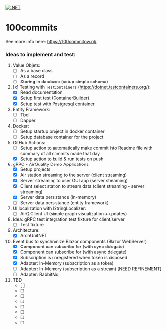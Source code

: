 [![.NET](https://github.com/papugamichal/100commits/actions/workflows/dotnet.yml/badge.svg)](https://github.com/papugamichal/100commits/actions/workflows/dotnet.yml)

# 100commits
See more info here: https://100commitow.pl/

### Ideas to implement and test:
1. Value Objets:
   - [ ] As a base class
   - [ ] As a record
   - [ ] Storing in database (setup simple schema)
    
2. [x] Testing with `TestContainers` (https://dotnet.testcontainers.org/):
   - [x] Read documentation
   - [x] Setup first test (ContainerBuilder)
   - [x] Setup test with Postgresql container
3. Entity Framework:
   - [ ] Tbd
   - [ ] Dapper
4. Docker:
   - [ ] Setup startup project in docker container 
   - [ ] Setup database container for the project
5. GitHub Actions:
   - [ ] Setup action to automatically make commit into Readme file with summary of all commits made that day  
   - [x] Setup action to build & run tests on push
6. gRPC - AirQuality Demo Applications
   - [x] Setup projects
   - [x] Air station streaming to the server (client streaming)
   - [x] Server streaming to user GUI app (server streaming)
   - [x] Client select station to stream data (client streaming - server streaming)
   - [x] Server data persistance (in-memory)
   - [ ] Server data persistance (entity framework)
7. UI localization with IStringLocalizer:
   - [ ] AirQ.Client UI (simple graph visualization + updates)
8. Idea: gRPC test integration test fixture for client/server
   - [ ] Test fixture
9. Architecture:
   -[x] ArchUnitNET
10. Event bus to synchronize Blazor components (Blazor WebServer)
    - [x] Component can subscribe for <TEvent> (with sync delegate)
    - [x] Component can subscribe for <TEvent> (with async delegate)
    - [x] Subscription is unregistered when token is disposed
    - [x] Adapter: In-Memory (subscription as a token)
    - [ ] Adapter: In-Memory (subscription as a stream) [NEED REFINEMENT]
    - [ ] Adapter: RabbitMq
11. TBD
    - [ ]
    - [ ]
    - [ ]
    - [ ]
    - [ ]
    - [ ]
    - [ ]
    - [ ]